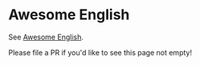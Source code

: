 # Awesome English

See [Awesome English](https://github.com/yvoronoy/awesome-english).

Please file a PR if you'd like to see this page not empty!